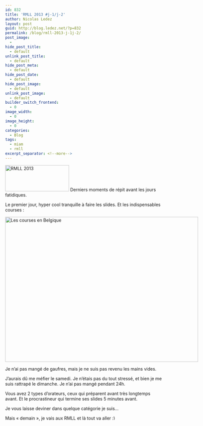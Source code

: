 ```yaml
---
id: 832
title: 'RMLL 2013 #j-1/j-2'
author: Nicolas Ledez
layout: post
guid: http://blog.ledez.net/?p=832
permalink: /blog/rmll-2013-j-1j-2/
post_image:
  - 
hide_post_title:
  - default
unlink_post_title:
  - default
hide_post_meta:
  - default
hide_post_date:
  - default
hide_post_image:
  - default
unlink_post_image:
  - default
builder_switch_frontend:
  - 0
image_width:
  - 0
image_height:
  - 0
categories:
  - Blog
tags:
  - miam
  - rmll
excerpt_separator: <!--more-->
---
```

[<img class="alignnone size-full wp-image-828" alt="RMLL 2013" src="{{ site.url }}/images/2013/07/rmllfr.png" width="205" height="84" />][1] Derniers moments de répit avant les jours fatidiques.

<!--more-->

Le premier jour, hyper cool tranquille à faire les slides. Et les indispensables courses :

<div id="attachment_833" style="width: 630px" class="wp-caption alignnone">
  <a href="{{ site.url }}/images/2013/07/2013-07-11-08.22.04.jpg"><img class="size-large wp-image-833" alt="Les courses en Belgique" src="{{ site.url }}/images/2013/07/2013-07-11-08.22.04-1024x768.jpg" width="620" height="465" srcset="{{ site.url }}/images/2013/07/2013-07-11-08.22.04-300x225.jpg 300w, {{ site.url }}/images/2013/07/2013-07-11-08.22.04-1024x768.jpg 1024w" sizes="(max-width: 620px) 100vw, 620px" /></a>
  
  <p class="wp-caption-text">
    Je n&rsquo;ai pas mangé de gaufres, mais je ne suis pas revenu les mains vides.
  </p>
</div>

J&rsquo;aurais dû me méfier le samedi. Je n&rsquo;étais pas du tout stressé, et bien je me suis rattrapé le dimanche. Je n&rsquo;ai pas mangé pendant 24h.

Vous avez 2 types d&rsquo;orateurs, ceux qui préparent avant très longtemps avant. Et le procrastineur qui termine ses slides 5 minutes avant.

Je vous laisse deviner dans quelque catégorie je suis&#8230;

Mais &laquo;&nbsp;demain&nbsp;&raquo;, je vais aux RMLL et là tout va aller <img src="{{ site.url }}/images/smilies/simple-smile.png" alt=":)" class="wp-smiley" style="height: 1em; max-height: 1em;" />

 [1]: http://2013.rmll.info/fr/
